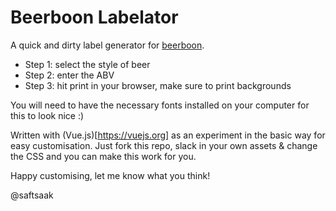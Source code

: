 # Beerboon Labelator

A quick and dirty label generator for [beerboon](http://beerboon.co).

- Step 1: select the style of beer
- Step 2: enter the ABV
- Step 3: hit print in your browser, make sure to print backgrounds

You will need to have the necessary fonts installed on your computer for this to look nice :)

Written with (Vue.js)[https://vuejs.org] as an experiment in the basic way for easy customisation.
Just fork this repo, slack in your own assets & change the CSS and you can make this work for you.

Happy customising, let me know what you think!

@saftsaak
